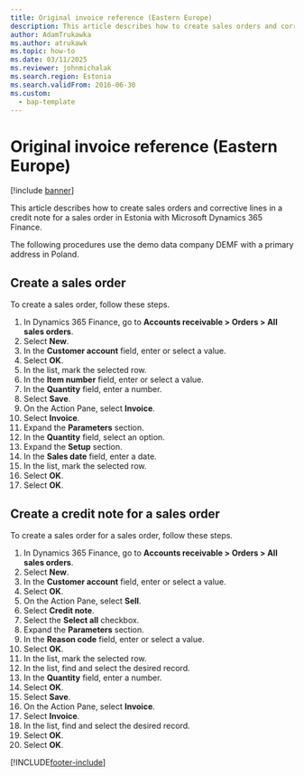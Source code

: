 ```yaml
---
title: Original invoice reference (Eastern Europe)
description: This article describes how to create sales orders and corrective lines in a credit note for a sales order in Estonia with Microsoft Dynamics 365 Finance.
author: AdamTrukawka
ms.author: atrukawk
ms.topic: how-to
ms.date: 03/11/2025
ms.reviewer: johnmichalak
ms.search.region: Estonia
ms.search.validFrom: 2016-06-30
ms.custom: 
  - bap-template
---
```


# Original invoice reference (Eastern Europe)

[!include [banner](../../includes/banner.md)]

This article describes how to create sales orders and corrective lines in a credit note for a sales order in Estonia with Microsoft Dynamics 365 Finance.

The following procedures use the demo data company DEMF with a primary address in Poland.

## Create a sales order

To create a sales order, follow these steps.

1. In Dynamics 365 Finance, go to **Accounts receivable \> Orders \> All sales orders**.
1. Select **New**.
1. In the **Customer account** field, enter or select a value.
1. Select **OK**.
1. In the list, mark the selected row.
1. In the **Item number** field, enter or select a value.
1. In the **Quantity** field, enter a number.
1. Select **Save**.
1. On the Action Pane, select **Invoice**.
1. Select **Invoice**.
1. Expand the **Parameters** section.
1. In the **Quantity** field, select an option.
1. Expand the **Setup** section.
1. In the **Sales date** field, enter a date.
1. In the list, mark the selected row.
1. Select **OK**.
1. Select **OK**.

## Create a credit note for a sales order

To create a sales order for a sales order, follow these steps.

1. In Dynamics 365 Finance, go to **Accounts receivable \> Orders \> All sales orders**.
1. Select **New**.
1. In the **Customer account** field, enter or select a value.
1. Select **OK**.
1. On the Action Pane, select **Sell**.
1. Select **Credit note**.
1. Select the **Select all** checkbox.
1. Expand the **Parameters** section.
1. In the **Reason code** field, enter or select a value.
1. Select **OK**.
1. In the list, mark the selected row.
1. In the list, find and select the desired record.
1. In the **Quantity** field, enter a number.
1. Select **OK**.
1. Select **Save**.
1. On the Action Pane, select **Invoice**.
1. Select **Invoice**.
1. In the list, find and select the desired record.
1. Select **OK**.
1. Select **OK**.



[!INCLUDE[footer-include](../../../includes/footer-banner.md)]
